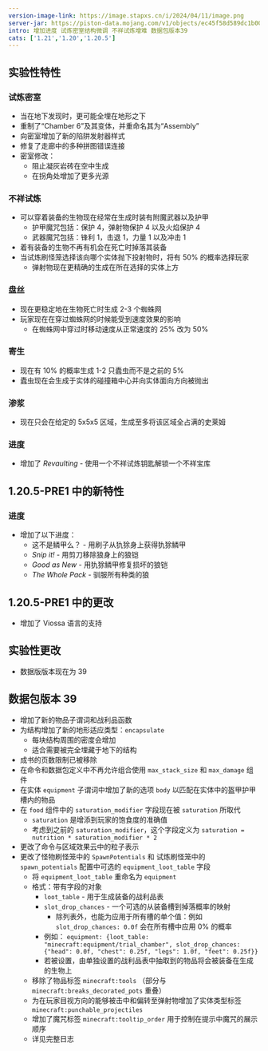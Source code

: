 ```yaml
---
version-image-link: https://image.stapxs.cn/i/2024/04/11/image.png
server-jar: https://piston-data.mojang.com/v1/objects/ec45f58d589dc1b00b25c6798dd10d2af70867e5/server.jar
intro: 增加进度 试炼密室结构微调 不祥试炼增难 数据包版本39
cats: ['1.21','1.20','1.20.5']
---
```

## 实验性特性
### 试炼密室
* 当在地下发现时，更可能全埋在地形之下
* 重制了“Chamber 6”及其变体，并重命名其为“Assembly”
* 向密室增加了新的陷阱发射器样式
* 修复了走廊中的多种拼图错误连接
* 密室修改：
    * 阻止凝灰岩砖在空中生成
    * 在拐角处增加了更多光源

### 不祥试炼
* 可以穿着装备的生物现在经常在生成时装有附魔武器以及护甲
    * 护甲魔咒包括：保护 4，弹射物保护 4 以及火焰保护 4
    * 武器魔咒包括：锋利 1，击退 1，力量 1 以及冲击 1
* 着有装备的生物不再有机会在死亡时掉落其装备
* 当试炼刷怪笼选择该向哪个实体抛下投射物时，将有 50% 的概率选择玩家
    * 弹射物现在更精确的生成在所在选择的实体上方

### 盘丝
* 现在更稳定地在生物死亡时生成 2-3 个蜘蛛网
* 玩家现在在穿过蜘蛛网的时候能受到速度效果的影响
    * 在蜘蛛网中穿过时移动速度从正常速度的 25% 改为 50%

### 寄生
* 现在有 10% 的概率生成 1-2 只蠹虫而不是之前的 5%
* 蠹虫现在会生成于实体的碰撞箱中心并向实体面向方向被抛出

### 渗浆
* 现在只会在给定的 5x5x5 区域，生成至多将该区域全占满的史莱姆

### 进度
* 增加了 *Revaulting* - 使用一个不祥试炼钥匙解锁一个不祥宝库

## 1.20.5-PRE1 中的新特性
### 进度
* 增加了以下进度：
    * 这不是鳞甲么？ - 用刷子从犰狳身上获得犰狳鳞甲
    * *Snip it!* - 用剪刀移除狼身上的狼铠
    * *Good as New* - 用犰狳鳞甲修复损坏的狼铠
    * *The Whole Pack* - 驯服所有种类的狼

## 1.20.5-PRE1 中的更改
* 增加了 Viossa 语言的支持

## 实验性更改
* 数据版版本现在为 39

## 数据包版本 39
* 增加了新的物品子谓词和战利品函数
* 为结构增加了新的地形适应类型：`encapsulate`
    * 每块结构周围的密度会增加
    * 适合需要被完全埋藏于地下的结构
* 成书的页数限制已被移除
* 在命令和数据包定义中不再允许组合使用 `max_stack_size` 和 `max_damage` 组件
* 在实体 `equipment` 子谓词中增加了新的选项 `body` 以匹配在实体中的盔甲护甲槽内的物品
* 在 `food` 组件中的 `saturation_modifier` 字段现在被 `saturation` 所取代
    * `saturation` 是增添到玩家的饱食度的准确值
    * 考虑到之前的 `saturation_modifier`，这个字段定义为 `saturation = nutrition * saturation_modifier * 2`
* 更改了命令与区域效果云中的粒子表示
* 更改了怪物刷怪笼中的 `SpawnPotentials` 和 试炼刷怪笼中的 `spawn_potentials` 配置中可选的 `equipment_loot_table` 字段
    * 将 `equipment_loot_table` 重命名为 `equipment`
    * 格式：带有字段的对象
        * `loot_table` - 用于生成装备的战利品表
        * `slot_drop_chances` - 一个可选的从装备槽到掉落概率的映射
            * 除列表外，也能为应用于所有槽的单个值：例如 `slot_drop_chances: 0.0f` 会在所有槽中应用 0% 的概率
        * 例如： `equipment: {loot_table: "minecraft:equipment/trial_chamber", slot_drop_chances: {"head": 0.0f, "chest": 0.25f, "legs": 1.0f, "feet": 0.25f}}`
        * 若被设置，由单独设置的战利品表中抽取到的物品将会被装备在生成的生物上
    * 移除了物品标签 `minecraft:tools` （部分与 `minecraft:breaks_decorated_pots` 重叠）
    * 为在玩家目视方向的能够被击中和偏转至弹射物增加了实体类型标签 `minecraft:punchable_projectiles`
    * 增加了魔咒标签 `minecraft:tooltip_order` 用于控制在提示中魔咒的展示顺序
    * 详见完整日志
